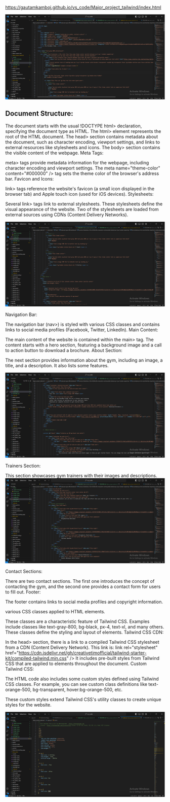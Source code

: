 https://gautamkamboj.github.io/vs_code/Major_project_tailwind/index.html


![Alt text](image.png)

## Document Structure:

The document starts with the usual !DOCTYPE html> declaration, specifying the document type as HTML.
The html> element represents the root of the HTML document.
The head> section contains metadata about the document, such as character encoding, viewport settings, and links to external resources like stylesheets and icons.
The body> section contains the visible content of the webpage.
Meta Tags:

meta> tags provide metadata information for the webpage, including character encoding and viewport settings.
The meta name="theme-color" content="#000000" /> tag sets the theme color of the browser's address bar.
Favicon and Icons:

link> tags reference the website's favicon (a small icon displayed in the browser tab) and Apple touch icon (used for iOS devices).
Stylesheets:

Several link> tags link to external stylesheets. These stylesheets define the visual appearance of the website.
Two of the stylesheets are loaded from external sources using CDNs (Content Delivery Networks).

![Alt text](image-1.png)

Navigation Bar:

The navigation bar (nav>) is styled with various CSS classes and contains links to social media profiles (Facebook, Twitter, LinkedIn).
Main Content:

The main content of the website is contained within the main> tag.
The content starts with a hero section, featuring a background image and a call to action button to download a brochure.
About Section:

The next section provides information about the gym, including an image, a title, and a description. It also lists some features.

![Alt text](image-2.png)

Trainers Section:

This section showcases gym trainers with their images and descriptions.
![Alt text](image-3.png)

Contact Sections:

There are two contact sections. The first one introduces the concept of contacting the gym, and the second one provides a contact form for users to fill out.
Footer:

The footer contains links to social media profiles and copyright information.

various CSS classes applied to HTML elements.

These classes are a characteristic feature of Tailwind CSS.
Examples include classes like text-gray-800, bg-black, px-4, text-xl, and many others. These classes define the styling and layout of elements.
Tailwind CSS CDN:

In the head> section, there is a link to a compiled Tailwind CSS stylesheet from a CDN (Content Delivery Network).
This link is: link rel="stylesheet" href="https://cdn.jsdelivr.net/gh/creativetimofficial/tailwind-starter-kit/compiled-tailwind.min.css" />
It includes pre-built styles from Tailwind CSS that are applied to elements throughout the document.
Custom Tailwind CSS:

The HTML code also includes some custom styles defined using Tailwind CSS classes. For example, you can see custom class definitions like text-orange-500, bg-transparent, hover:bg-orange-500, etc.

These custom styles extend Tailwind CSS's utility classes to create unique styles for the website.

![Alt text](image-4.png)